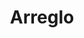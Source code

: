 ---
title: Arreglo
description: Explora nuestros arreglos personalizados de piezas musicales existentes.
permalink: /categorias/arreglo/
image: https://images.unsplash.com/photo-1568057609581-8556cf900d3c?q=80&w=2670&auto=format&fit=crop&ixlib=rb-4.1.0&ixid=M3wxMjA3fDB8MHxwaG90by1wYWdlfHx8fGVufDB8fHx8fA%3D%3D
---